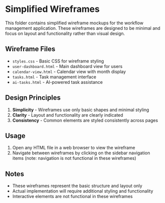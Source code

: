 # Simplified Wireframes

This folder contains simplified wireframe mockups for the workflow management application. These wireframes are designed to be minimal and focus on layout and functionality rather than visual design.

## Wireframe Files

- `styles.css` - Basic CSS for wireframe styling
- `user-dashboard.html` - Main dashboard view for users
- `calendar-view.html` - Calendar view with month display
- `tasks.html` - Task management interface
- `ai-tasks.html` - AI-powered task assistance

## Design Principles

1. **Simplicity** - Wireframes use only basic shapes and minimal styling
2. **Clarity** - Layout and functionality are clearly indicated
3. **Consistency** - Common elements are styled consistently across pages

## Usage

1. Open any HTML file in a web browser to view the wireframe
2. Navigate between wireframes by clicking on the sidebar navigation items (note: navigation is not functional in these wireframes)

## Notes

- These wireframes represent the basic structure and layout only
- Actual implementation will require additional styling and functionality
- Interactive elements are not functional in these wireframes
